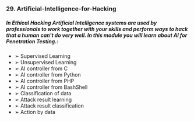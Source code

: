 ### 29. Artificial-Intelligence-for-Hacking
##### In Ethical Hacking Artificial Intelligence systems are used by professionals to work together with your skills and perform ways to hack that a human can't do very well. In this module you will learn about AI for Penetration Testing.:
  * ➢ Supervised Learning
  * ➢ Unsupervised Learning
  * ➢ AI controller from C
  * ➢ AI controller from Python
  * ➢ AI controller from PHP
  * ➢ AI controller from BashShell
  * ➢ Classification of data
  * ➢ Attack result learning
  * ➢ Attack result classification
  * ➢ Action by data

